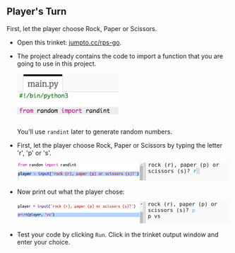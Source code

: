 ## Player's Turn

First, let the player choose Rock, Paper or Scissors. 



+ Open this trinket: <a href="http://jumpto.cc/rps-go" target="_blank">jumpto.cc/rps-go</a>. 

+ The project already contains the code to import a function that you are going to use in this project. 

  ![screenshot](images/rps-imports.png)
  
  You'll use `randint` later to generate random numbers.

+ First, let the player choose Rock, Paper or Scissors by typing the letter 'r', 'p' or 's'. 

  ![screenshot](images/rps-input.png)
  
+ Now print out what the player chose:

  ![screenshot](images/rps-player.png)
  
+ Test your code by clicking `Run`. Click in the trinket output window and enter your choice. 


